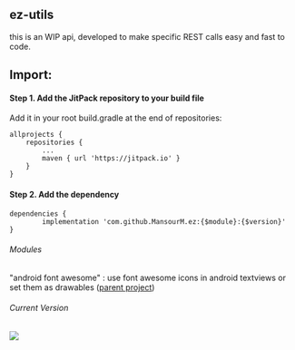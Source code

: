 ## ez-utils
this is an WIP api, developed to make specific REST calls easy and fast to code.

## Import:

#### Step 1. Add the JitPack repository to your build file

Add it in your root build.gradle at the end of repositories:

	allprojects {
		repositories {
			...
			maven { url 'https://jitpack.io' }
		}
	}

#### Step 2. Add the dependency

    dependencies {
	        implementation 'com.github.MansourM.ez:{$module}:{$version}'
	}
	
###### Modules
"android font awesome" : use font awesome icons in android textviews or set them as drawables ([parent project](https://github.com/ravi8x/Android-Font-Awesome "parent project"))
	
###### Current Version 
[![](https://jitpack.io/v/MansourM/ez-utils.svg)](https://jitpack.io/#MansourM/ez-utils)